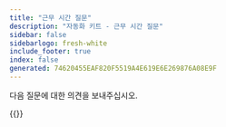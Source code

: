```yaml
---
title: "근무 시간 질문"
description: "자동화 키트 - 근무 시간 질문"
sidebar: false
sidebarlogo: fresh-white
include_footer: true
index: false
generated: 74620455EAF820F5519A4E619E6E269876A08E9F
---
```


다음 질문에 대한 의견을 보내주십시오.

{{<questions shownavigationbuttons="false" locale="ko">}}
